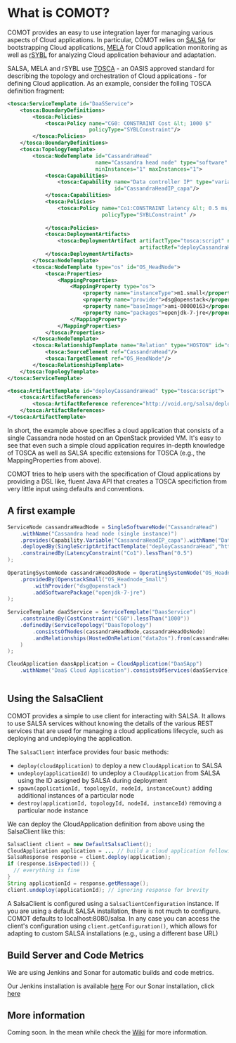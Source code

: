 # What is COMOT?

COMOT provides an easy to use integration layer for managing various aspects of Cloud applications. In particular, COMOT relies on [SALSA](https://github.com/tuwiendsg/SALSA) for bootstrapping Cloud applications, [MELA](https://github.com/tuwiendsg/MELA) for Cloud application monitoring as well as [rSYBL](https://github.com/tuwiendsg/SALSA) for analyzing Cloud application behaviour and adaptation.

SALSA, MELA and rSYBL use [TOSCA](https://www.oasis-open.org/committees/tc_home.php?wg_abbrev=tosca) - an OASIS approved standard for describing the topology and orchestration of Cloud applications - for defining Cloud application. As an example, consider the folling TOSCA definition fragment:

```xml
<tosca:ServiceTemplate id="DaaSService">
    <tosca:BoundaryDefinitions>
        <tosca:Policies>
            <tosca:Policy name="CG0: CONSTRAINT Cost &lt; 1000 $"
                          policyType="SYBLConstraint"/>
        </tosca:Policies>
    </tosca:BoundaryDefinitions>
    <tosca:TopologyTemplate>
        <tosca:NodeTemplate id="CassandraHead"
                            name="Cassandra head node" type="software"
                            minInstances="1" maxInstances="1">
            <tosca:Capabilities>
                <tosca:Capability name="Data controller IP" type="variable"
                                  id="CassandraHeadIP_capa"/>
            </tosca:Capabilities>
            <tosca:Policies>
			    <tosca:Policy name="Co1:CONSTRAINT latency &lt; 0.5 ms;Co2:CONSTRAINT cpuUsage &lt; 83 %"
					          policyType="SYBLConstraint" />
					
	        </tosca:Policies>
            <tosca:DeploymentArtifacts>
                <tosca:DeploymentArtifact artifactType="tosca:script" name="Deployment script"
                                          artifactRef="deployCassandraHead"/>
            </tosca:DeploymentArtifacts>
        </tosca:NodeTemplate>
        <tosca:NodeTemplate type="os" id="OS_HeadNode">
            <tosca:Properties>
                <MappingProperties>
                    <MappingProperty type="os">
                        <property name="instanceType">m1.small</property>
                        <property name="provider">dsg@openstack</property>
                        <property name="baseImage">ami-00000163</property>
                        <property name="packages">openjdk-7-jre</property>
                    </MappingProperty>
                </MappingProperties>
            </tosca:Properties>
        </tosca:NodeTemplate>
        <tosca:RelationshipTemplate name="Relation" type="HOSTON" id="data2os">
            <tosca:SourceElement ref="CassandraHead"/>
            <tosca:TargetElement ref="OS_HeadNode"/>
        </tosca:RelationshipTemplate>
    </tosca:TopologyTemplate>
</tosca:ServiceTemplate>

<tosca:ArtifactTemplate id="deployCassandraHead" type="tosca:script">
    <tosca:ArtifactReferences>
        <tosca:ArtifactReference reference="http://void.org/salsa/deploy.sh"/>
    </tosca:ArtifactReferences>
</tosca:ArtifactTemplate>
```
        
In short, the example above specifies a cloud application that consists of a single Cassandra node hosted on an OpenStack provided VM. It's easy to see that even such a simple cloud application requires in-depth knowledge of TOSCA as well as SALSA specific extensions for TOSCA (e.g., the MappingProperties from above).

COMOT tries to help users with the specification of Cloud applications by providing a DSL like, fluent Java API that creates a TOSCA specifiction from very little input using defaults and conventions.  

## A first example



```java
ServiceNode cassandraHeadNode = SingleSoftwareNode("CassandraHead")
    .withName("Cassandra head node (single instance)")
    .provides(Capability.Variable("CassandraHeadIP_capa").withName("Data controller IP"))
    .deployedBy(SingleScriptArtifactTemplate("deployCassandraHead","http://void.org/salsa/deploy.sh"))
    .constrainedBy(LatencyConstraint("Co1").lessThan("0.5")
);
    
OperatingSystemNode cassandraHeadOsNode = OperatingSystemNode("OS_Headnode")
    .providedBy(OpenstackSmall("OS_Headnode_Small")
        .withProvider("dsg@openstack")
        .addSoftwarePackage("openjdk-7-jre")  
);    
    
ServiceTemplate daaSService = ServiceTemplate("DaasService")
    .constrainedBy(CostConstraint("CG0").lessThan("1000"))
    .definedBy(ServiceTopology("DaasTopology")
        .consistsOfNodes(cassandraHeadNode,cassandraHeadOsNode)
        .andRelationships(HostedOnRelation("data2os").from(cassandraHeadNode).to(cassandraHeadOsNode)
    )
);

CloudApplication daasApplication = CloudApplication("DaaSApp")
    .withName("DaaS Cloud Application").consistsOfServices(daaSService)
    
```

## Using the SalsaClient

COMOT provides a simple to use client for interacting with SALSA. It allows to use SALSA services without knowing the details of the various REST services that are used for managing a cloud applications lifecycle, such as deploying and undeploying the application. 

The `SalsaClient` interface provides four basic methods:

* `deploy(cloudApplication)` to deploy a new `CloudApplication` to SALSA
* `undeploy(applicationId)` to undeploy a `CloudApplication` from SALSA using the ID assigned by SALSA during deployment
* `spawn(applicationId, topologyId, nodeId, instanceCount)` adding additional instances of a particular node
* `destroy(applicationId, topologyId, nodeId, instanceId)` removing a particular node instance

We can deploy the CloudApplication definition from above using the SalsaClient like this:

```java
SalsaClient client = new DefaultSalsaClient();
CloudApplication application = ... // build a cloud application following the sample from above
SalsaResponse response = client.deploy(application);
if (response.isExpected()) {
  // everything is fine
}
String applicationId = response.getMessage();
client.undeploy(applicationId); // ignoring response for brevity
```

A SalsaClient is configured using a `SalsaClientConfiguration` instance. If you are using a default SALSA installation, there is not much to configure. COMOT defaults to localhost:8080/salsa. In any case you can access the client's configuration using `client.getConfiguration()`, which allows for adapting to custom SALSA installations (e.g., using a different base URL)


## Build Server and Code Metrics
We are using Jenkins and Sonar for automatic builds and code metrics.

Our Jenkins installation is available [here](http://jenkins.infosys.tuwien.ac.at/)
For our Sonar installation, click [here](http://sonar.infosys.tuwien.ac.at/)


## More information

Coming soon. In the mean while check the [Wiki](https://github.com/tuwiendsg/COMOT/wiki) for more information.
